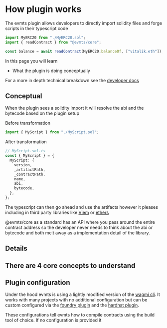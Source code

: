 # How plugin works

The evmts plugin allows developers to directly import solidity files and forge scripts in their typescript code

```typescript
import MyERC20 from "./MyERC20.sol";
import { readContract } from "@evmts/core";

const balance = await readContract(MyERC20.balanceOf, ["vitalik.eth"]);
```

In this page you will learn

- What the plugin is doing conceptually

For a more in depth technical breakdown see the [developer docs](./developer.md)

## Conceptual

When the plugin sees a solidity import it will resolve the abi and the bytecode based on the plugin setup

Before transformation

```typescript
import { MyScript } from "./MyScript.sol";
```

After transformation

```typescript
// MyScript.sol.ts
const { MyScript } = {
  MyScript: {
    version,
    _artifactPath,
    _contractPath,
    name,
    abi,
    bytecode,
  },
};
```

The typescript can then go ahead and use the artifacts however it pleases including in third party libraries like [Viem](https://todoviem) or [ethers](https://todoethers)

@evmts/core as a standard has an API where you pass around the entire contract address so the developer never needs to think about the abi or bytecode and both melt away as a implementation detail of the library.

## Details

## There are 4 core concepts to understand

## Plugin configuration

Under the hood evmts is using a lightly modified version of the [wagmi cli](https://wagmi.sh/cli/getting-started). It works with many projects with no additional configuration but can be custom configured via the [foundry plugin](https://wagmi.sh/cli/plugins/foundry) and the [hardhat plugin](https://wagmi.sh/cli/plugins/hardhat).

These configurations tell evmts how to compile contracts using the build tool of choice. If no configuration is provided it
